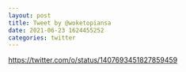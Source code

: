 ```yaml
--- 
layout: post 
title: Tweet by @woketopiansa 
date: 2021-06-23 1624455252 
categories: twitter 
--- 
```

https://twitter.com/o/status/1407693451827859459
